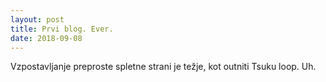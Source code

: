 ```yaml
---
layout: post
title: Prvi blog. Ever.
date: 2018-09-08
---
```


Vzpostavljanje preproste spletne strani je težje, kot outniti Tsuku loop. Uh.
